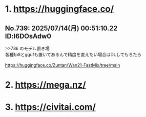 # 1. https://huggingface.co/
## No.739:	2025/07/14(月) 00:51:10.22 ID:l6DOsAdw0
 \>\>736 のモデル置き場 <br> 各種fp8とggufも置いてあるんで精度を変えたい場合はDLしてもろたら <br>  <br> <a href='https://huggingface.co/Zuntan/Wan21-FastMix/tree/main'>https://huggingface.co/Zuntan/Wan21-FastMix/tree/main</a> 
<br>

# 2. https://mega.nz/
# 3. https://civitai.com/

